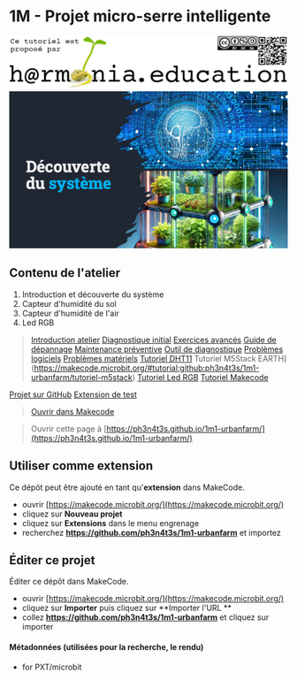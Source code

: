 # 1M - Projet micro-serre intelligente

![Logo H@rmonia](https://github.com/ph3n4t3s/1m1-urbanfarm/blob/master/img/Harmonia_v4.jpg?raw=true)
![Atelier 1](https://github.com/ph3n4t3s/1m1-urbanfarm/blob/master/img/Titre.png?raw=true)

## Contenu de l'atelier

1. Introduction et découverte du système
2. Capteur d'humidité du sol
3. Capteur d'humidité de l'air
4. Led RGB


> [Introduction atelier](https://makecode.microbit.org/#tutorial:github:ph3n4t3s/1m1-urbanfarm/introduction-microbit)
> [Diagnostique initial](https://makecode.microbit.org/#tutorial:github:ph3n4t3s/1m1-urbanfarm/diagnostic-initial)
> [Exercices avancés](https://makecode.microbit.org/#tutorial:github:ph3n4t3s/1m1-urbanfarm/exercices-avances)
> [Guide de dépannage](https://makecode.microbit.org/#tutorial:github:ph3n4t3s/1m1-urbanfarm/guide-depannage)
> [Maintenance préventive](https://makecode.microbit.org/#tutorial:github:ph3n4t3s/1m1-urbanfarm/maintenance-preventive)
> [Outil de diagnostique](https://makecode.microbit.org/#tutorial:github:ph3n4t3s/1m1-urbanfarm/outil-de-diagnostique)
> [Problèmes logiciels](https://makecode.microbit.org/#tutorial:github:ph3n4t3s/1m1-urbanfarm/problemes-logiciels)
> [Problèmes matériels](https://makecode.microbit.org/#tutorial:github:ph3n4t3s/1m1-urbanfarm/problemes-materiels)
> [Tutoriel DHT11](https://makecode.microbit.org/#tutorial:github:ph3n4t3s/1m1-urbanfarm/tutoriel-dht11)
> Tutoriel M5Stack EARTH](https://makecode.microbit.org/#tutorial:github:ph3n4t3s/1m1-urbanfarm/tutoriel-m5stack)
> [Tutoriel Led RGB](https://makecode.microbit.org/#tutorial:github:ph3n4t3s/1m1-urbanfarm/tutoriel-led-rgb)
> [Tutoriel Makecode](https://makecode.microbit.org/#tutorial:github:ph3n4t3s/1m1-urbanfarm/tutoriel-makecode)

[Projet sur GitHub](https://ph3n4t3s.github.io/1m1-urbanfarm/) 
[Extension de test](https://makecode.microbit.org/#testproject:e50528d4-76b1-4c94-c30d-902bfd340e35)


> [Ouvrir dans Makecode](https://makecode.microbit.org/#tutorial:github:ph3n4t3s/1m1-urbanfarm/introduction-microbit) 

> Ouvrir cette page à [https://ph3n4t3s.github.io/1m1-urbanfarm/](https://ph3n4t3s.github.io/1m1-urbanfarm/)

## Utiliser comme extension

Ce dépôt peut être ajouté en tant qu'**extension** dans MakeCode.

* ouvrir [https://makecode.microbit.org/](https://makecode.microbit.org/)
* cliquez sur **Nouveau projet**
* cliquez sur **Extensions** dans le menu engrenage
* recherchez **https://github.com/ph3n4t3s/1m1-urbanfarm** et importez

## Éditer ce projet

Éditer ce dépôt dans MakeCode.

* ouvrir [https://makecode.microbit.org/](https://makecode.microbit.org/)
* cliquez sur **Importer** puis cliquez sur **Importer l'URL **
* collez **https://github.com/ph3n4t3s/1m1-urbanfarm** et cliquez sur importer

#### Métadonnées (utilisées pour la recherche, le rendu)

* for PXT/microbit
<script src="https://makecode.com/gh-pages-embed.js"></script><script>makeCodeRender("{{ site.makecode.home_url }}", "{{ site.github.owner_name }}/{{ site.github.repository_name }}");</script>
